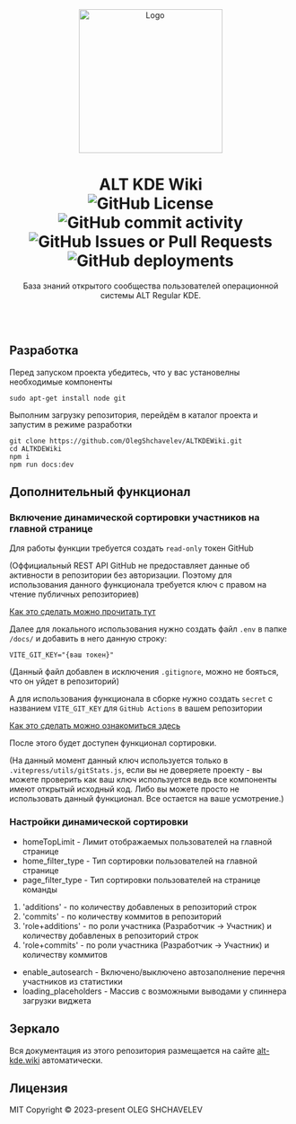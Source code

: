 <div align="center">
  <a href="https://github.com/OlegShchavelev/ALTKDEWiki">
    <img src="https://i.imgur.com/DA9QSc6.png" alt="Logo" width="256" height="256">
  </a>
  <h1 align="center">ALT KDE Wiki
  <br/>
  <img alt="GitHub License" src="https://img.shields.io/github/license/OlegShchavelev/ALTKDEWiki">
  <img alt="GitHub commit activity" src="https://img.shields.io/github/commit-activity/y/OlegShchavelev/ALTKDEWiki">
  <img alt="GitHub Issues or Pull Requests" src="https://img.shields.io/github/issues/OlegShchavelev/ALTKDEWiki">
  <img alt="GitHub deployments" src="https://img.shields.io/github/deployments/OlegShchavelev/ALTKDEWiki/github-pages?label=Last%20Deploy">
  </h1>
  <p align="center"> База знаний открытого сообщества пользователей операционной системы ALT Regular KDE.</p>
  <br/>
  <br/>
</div>

## Разработка

Перед запуском проекта убедитесь, что у вас установелны необходимые компоненты

```
sudo apt-get install node git
```

Выполним загрузку репозитория, перейдём в каталог проекта и запустим в режиме разработки

```shell
git clone https://github.com/OlegShchavelev/ALTKDEWiki.git
cd ALTKDEWiki
npm i
npm run docs:dev
```

## Дополнительный функционал

### Включение динамической сортировки участников на главной странице

Для работы функции требуется создать `read-only` токен GitHub

(Оффициальный REST API GitHub не предоставляет данные об активности в репозитории без авторизации.
Поэтому для использования данного функционала требуется ключ с правом на чтение публичных репозиториев)

[Как это сделать можно прочитать тут](https://docs.github.com/en/authentication/keeping-your-account-and-data-secure/managing-your-personal-access-tokens)

Далее для локального использования нужно создать файл `.env` в папке `/docs/` и добавить в него данную строку:

```
VITE_GIT_KEY="{ваш токен}"
```

(Данный файл добавлен в исключения `.gitignore`, можно не бояться, что он уйдет в репозиторий)

А для использования функционала в сборке нужно создать `secret` c названием `VITE_GIT_KEY` для `GitHub Actions` в вашем репозитории

[Как это сделать можно ознакомиться здесь](https://docs.github.com/actions/security-guides/encrypted-secrets)

После этого будет доступен функционал сортировки.

(На данный момент данный ключ используется только в `.vitepress/utils/gitStats.js`, если вы не доверяете проекту - вы можете проверить как ваш ключ используется ведь все компоненты имеют открытый исходный код. Либо вы можете просто не использовать данный функционал. Все остается на ваше усмотрение.)

### Настройки динамической сортировки

- homeTopLimit - Лимит отображаемых пользователей на главной странице
- home_filter_type - Тип сортировки пользователей на главной странице
- page_filter_type - Тип сортировки пользователей на странице команды

1. 'additions' - по количеству добавленых в репозиторий строк
2. 'commits' - по количеству коммитов в репозиторий
3. 'role+additions' - по роли участника (Разработчик -> Участник) и количеству добавленых в репозиторий строк
4. 'role+commits' - по роли участника (Разработчик -> Участник) и количеству коммитов

- enable_autosearch - Включено/выключено автозаполнение перечня участников из статистики
- loading_placeholders - Массив с возможными выводами у спиннера загрузки виджета

## Зеркало

Вся документация из этого репозитория размещается на сайте [alt-kde.wiki](https://alt-kde.wiki/) автоматически.

## Лицензия

MIT Copyright © 2023-present OLEG SHCHAVELEV
